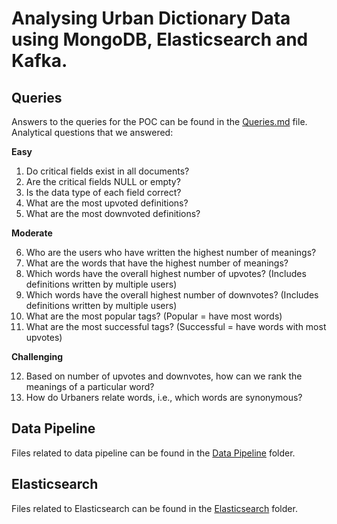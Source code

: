 # Analysing Urban Dictionary Data using MongoDB, Elasticsearch and Kafka.

## Queries

Answers to the queries for the POC can be found in the [Queries.md](Queries/Queries.md) file. Analytical questions that we answered:

**Easy**

1. Do critical fields exist in all documents?
2. Are the critical fields NULL or empty?
3. Is the data type of each field correct?
4. What are the most upvoted definitions?
5. What are the most downvoted definitions? 

**Moderate**

6. Who are the users who have written the highest number of meanings?
7. What are the words that have the highest number of meanings?
8. Which words have the overall highest number of upvotes? (Includes definitions written by multiple users)
9. Which words have the overall highest number of downvotes? (Includes definitions written by multiple users)
10. What are the most popular tags? (Popular = have most words) 
11. What are the most successful tags? (Successful = have words with most upvotes)

**Challenging** 

12. Based on number of upvotes and downvotes, how can we rank the meanings of a particular word?
13. How do Urbaners relate words, i.e., which words are synonymous?

## Data Pipeline

Files related to data pipeline can be found in the [Data Pipeline](Data_Pipeline/) folder.

## Elasticsearch

Files related to Elasticsearch can be found in the [Elasticsearch](Elasticsearch/) folder.

